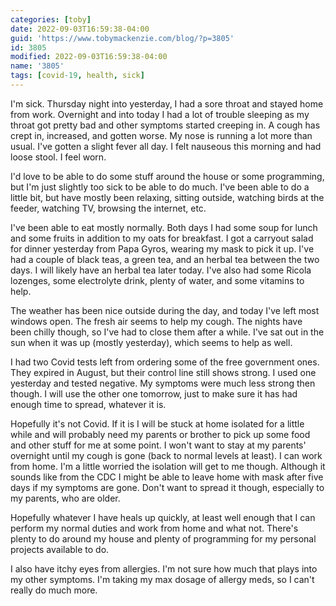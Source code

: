 ```yaml
---
categories: [toby]
date: 2022-09-03T16:59:38-04:00
guid: 'https://www.tobymackenzie.com/blog/?p=3805'
id: 3805
modified: 2022-09-03T16:59:38-04:00
name: '3805'
tags: [covid-19, health, sick]
---
```


I'm sick.<!--more-->  Thursday night into yesterday, I had a sore throat and stayed home from work.  Overnight and into today I had a lot of trouble sleeping as my throat got pretty bad and other symptoms started creeping in.  A cough has crept in, increased, and gotten worse.  My nose is running a lot more than usual.  I've gotten a slight fever all day.  I felt nauseous this morning and had loose stool.  I feel worn.

I'd love to be able to do some stuff around the house or some programming, but I'm just slightly too sick to be able to do much.  I've been able to do a little bit, but have mostly been relaxing, sitting outside, watching birds at the feeder, watching TV, browsing the internet, etc.

I've been able to eat mostly normally.  Both days I had some soup for lunch and some fruits in addition to my oats for breakfast.  I got a carryout salad for dinner yesterday from Papa Gyros, wearing my mask to pick it up.  I've had a couple of black teas, a green tea, and an herbal tea between the two days.  I will likely have an herbal tea later today.  I've also had some Ricola lozenges, some electrolyte drink, plenty of water, and some vitamins to help.

The weather has been nice outside during the day, and today I've left most windows open.  The fresh air seems to help my cough.  The nights have been chilly though, so I've had to close them after a while.  I've sat out in the sun when it was up (mostly yesterday), which seems to help as well.

I had two Covid tests left from ordering some of the free government ones.  They expired in August, but their control line still shows strong.  I used one yesterday and tested negative.  My symptoms were much less strong then though.  I will use the other one tomorrow, just to make sure it has had enough time to spread, whatever it is.

Hopefully it's not Covid.  If it is I will be stuck at home isolated for a little while and will probably need my parents or brother to pick up some food and other stuff for me at some point.  I won't want to stay at my parents' overnight until my cough is gone (back to normal levels at least).  I can work from home.  I'm a little worried the isolation will get to me though.  Although it sounds like from the CDC I might be able to leave home with mask after five days if my symptoms are gone.  Don't want to spread it though, especially to my parents, who are older.

Hopefully whatever I have heals up quickly, at least well enough that I can perform my normal duties and work from home and what not.  There's plenty to do around my house and plenty of programming for my personal projects available to do.

I also have itchy eyes from allergies.  I'm not sure how much that plays into my other symptoms.  I'm taking my max dosage of allergy meds, so I can't really do much more.
